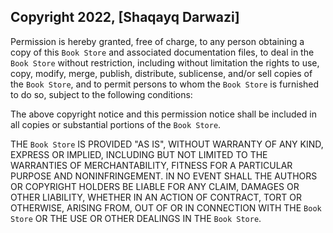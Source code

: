 ## Copyright 2022, [Shaqayq Darwazi]

Permission is hereby granted, free of charge, to any person obtaining a copy of this `Book Store` and associated documentation files, to deal in the `Book Store` without restriction, including without limitation the rights to use, copy, modify, merge, publish, distribute, sublicense, and/or sell copies of the `Book Store`, and to permit persons to whom the `Book Store` is furnished to do so, subject to the following conditions:

The above copyright notice and this permission notice shall be included in all copies or substantial portions of the `Book Store`.

THE `Book Store` IS PROVIDED "AS IS", WITHOUT WARRANTY OF ANY KIND, EXPRESS OR IMPLIED, INCLUDING BUT NOT LIMITED TO THE WARRANTIES OF MERCHANTABILITY, FITNESS FOR A PARTICULAR PURPOSE AND NONINFRINGEMENT. IN NO EVENT SHALL THE AUTHORS OR COPYRIGHT HOLDERS BE LIABLE FOR ANY CLAIM, DAMAGES OR OTHER LIABILITY, WHETHER IN AN ACTION OF CONTRACT, TORT OR OTHERWISE, ARISING FROM, OUT OF OR IN CONNECTION WITH THE `Book Store` OR THE USE OR OTHER DEALINGS IN THE `Book Store`.